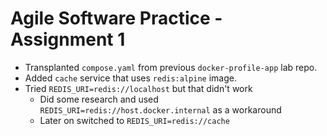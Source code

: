 # Agile Software Practice - Assignment 1

- Transplanted `compose.yaml` from previous `docker-profile-app` lab repo.
- Added `cache` service that uses `redis:alpine` image.
- Tried `REDIS_URI=redis://localhost` but that didn't work
  - Did some research and used `REDIS_URI=redis://host.docker.internal` as a workaround
  - Later on switched to `REDIS_URI=redis://cache`